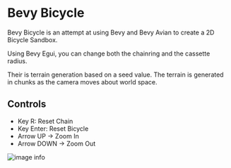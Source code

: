 # Bevy Bicycle

Bevy Bicycle is an attempt at using Bevy and Bevy Avian to create a 2D Bicycle Sandbox.

Using Bevy Egui, you can change both the chainring and the cassette radius.

Their is terrain generation based on a seed value. The terrain is generated in chunks as the camera moves about world space.

## Controls

- Key R: Reset Chain
- Key Enter: Reset Bicycle
- Arrow UP -> Zoom In
- Arrow DOWN -> Zoom Out

![image info](./screencaps/gameplay.gif)

